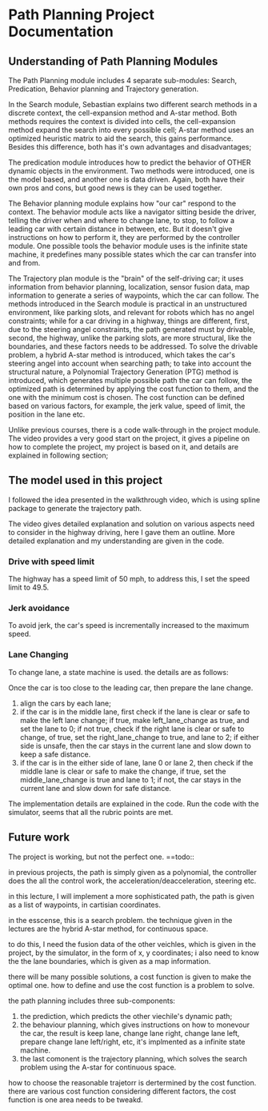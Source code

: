 # Path Planning Project Documentation 

## Understanding of Path Planning Modules
The Path Planning module includes 4 separate sub-modules: Search, Predication, Behavior planning and Trajectory generation. 

In the Search module, Sebastian explains two different search methods in a discrete context, the cell-expansion method and A-star method. Both methods requires the context is divided into cells, the cell-expansion method expand the search into every possible cell; A-star method uses an optimized heuristic matrix to aid the search, this gains performance. Besides this difference, both has it's own advantages and disadvantages; 

The predication module introduces how to predict the behavior of OTHER dynamic objects in the environment. Two methods were introduced, one is the model based, and another one is data driven. Again, both have their own pros and cons, but good news is they can be used together. 

The Behavior planning module explains how "our car" respond to the context. The behavior module acts like a navigator sitting beside the driver, telling the driver when and where to change lane, to stop, to follow a leading car with certain distance in between, etc. But it doesn't give instructions on how to perform it, they are performed by the controller module. One possible tools the behavior module uses is the infinite state machine, it predefines many possible states which the car can transfer into and from. 

The Trajectory plan module is the "brain" of the self-driving car; it uses information from behavior planning, localization, sensor fusion data, map information to generate a series of waypoints, which the car can follow. The methods introduced in the Search module is practical in an unstructured environment, like parking slots, and relevant for robots which has no angel constraints; while for a car driving in a highway, things are different, first, due to the steering angel constraints, the path generated must by drivable, second, the highway, unlike the parking slots, are more structural, like the boundaries, and these factors needs to be addressed. To solve the drivable problem, a hybrid A-star method is introduced, which takes the car's steering angel into account when searching path; to take into account the structural nature, a Polynomial Trajectory Generation (PTG) method is introduced, which generates multiple possible path the car can follow, the optimized path is determined by applying the cost function to them, and the one with the minimum cost is chosen. The cost function can be defined based on various factors, for example, the jerk value, speed of limit, the position in the lane etc. 

Unlike previous courses, there is a code walk-through in the project module. The video provides a very good start on the project, it gives a pipeline on how to complete the project, my project is based on it, and details are explained in following section; 


## The model used in this project
I followed the idea presented in the walkthrough video, which is using spline package to generate the trajectory path. 

The video gives detailed explanation and solution on various aspects need to consider in the highway driving, here I gave them an outline. More detailed explanation and my understanding are given in the code. 

### Drive with speed limit

The highway has a speed limit of 50 mph, to address this, I set the speed limit to 49.5. 


### Jerk avoidance
To avoid jerk, the car's speed is incrementally increased to the maximum speed.

### Lane Changing
To change lane, a state machine is used. the details are as follows: 

Once the car is too close to the leading car, then prepare the lane change. 

1. align the cars by each lane;
2. if the car is in the middle lane, first check if the lane is clear or safe to make the left lane change; if true, make left_lane_change as true, and set the lane to 0; if not true, check if the right lane is clear or safe to change, of true, set the right_lane_change to true, and lane to 2; if either side is unsafe, then the car stays in the current lane and slow down to keep a safe distance. 
3. if the car is in the either side of lane, lane 0 or lane 2, then check if the middle lane is clear or safe to make the change, if true, set the middle_lane_change is true and lane to 1; if not, the car stays in the current lane and slow down for safe distance. 

The implementation details are explained in the code. Run the code with the simulator, seems that all the rubric points are met. 


## Future work
The project is working, but not the perfect one. 
==todo::



in previous projects, the path is simply given as a polynomial, the controller does the all the control work, the acceleration/deacceleration, steering etc. 

in this lecture, I will implement a more sophisticated path, the path is given as a list of waypoints, in cartisian coordinates. 

in the esscense, this is a search problem. the technique given in the lectures are the hybrid A-star method, for continuous space. 

to do this, I need the fusion data of the other veichles, which is given in the project, by the simulator, in the form of x, y coordinates; i also need to know the the lane boundaries, which is given as a map information. 

there will be many possible solutions, a cost function is given to make the optimal one. how to define and use the cost function is a problem to solve. 

the path planning includes three sub-components: 
1. the prediction, which predicts the other viechile's dynamic path;
2. the behaviour planning, which gives instructions on how to monevour the car, the result is keep lane, change lane right, change lane left, prepare change lane left/right, etc, it's implmented as a infinite state machine.
3. the last comonent is the trajectory planning, which solves the search problem using the A-star for continuous space. 

how to choose the reasonable trajetorr is dertermined by the cost function. there are various cost function considering different factors, the cost function is one area needs to be tweakd. 



